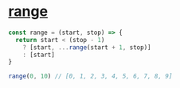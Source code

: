 # [range](./README.md)

```js
const range = (start, stop) => {
  return start < (stop - 1)
    ? [start, ...range(start + 1, stop)]
    : [start]
}

range(0, 10) // [0, 1, 2, 3, 4, 5, 6, 7, 8, 9]
```

